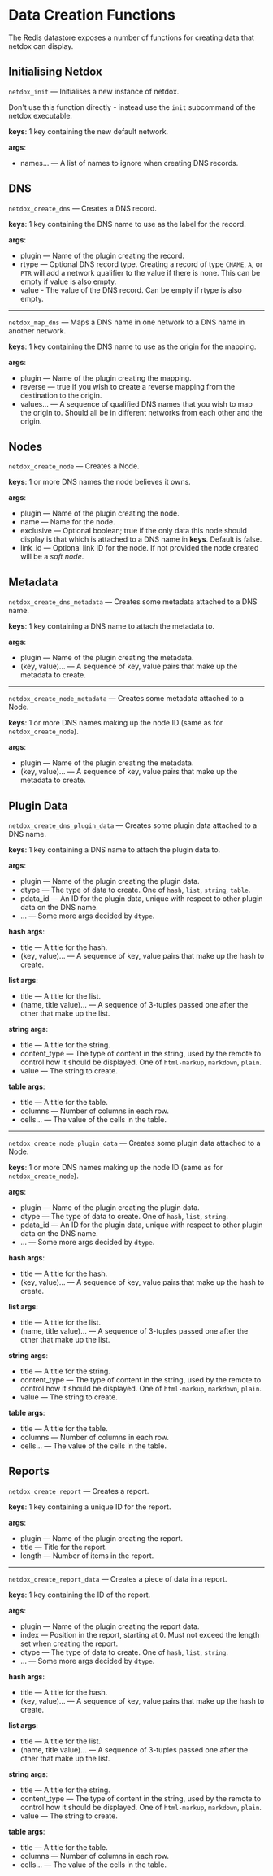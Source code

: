 # Data Creation Functions
The Redis datastore exposes a number of functions for creating data that netdox can display.

## Initialising Netdox
`netdox_init` — Initialises a new instance of netdox.

Don't use this function directly - instead use the `init` subcommand of the netdox executable.

**keys**: 1 key containing the new default network.

**args**:
+ names... — A list of names to ignore when creating DNS records.

## DNS

`netdox_create_dns` — Creates a DNS record.

**keys**: 1 key containing the DNS name to use as the label for the record.

**args**:
+ plugin — Name of the plugin creating the record.
+ rtype — Optional DNS record type. Creating a record of type `CNAME`, `A`, or `PTR` will add a network qualifier to the value if there is none. This can be empty if value is also empty.
+ value - The value of the DNS record. Can be empty if rtype is also empty.

---

`netdox_map_dns` — Maps a DNS name in one network to a DNS name in another network.

**keys**: 1 key containing the DNS name to use as the origin for the mapping.

**args**:
+ plugin — Name of the plugin creating the mapping.
+ reverse — true if you wish to create a reverse mapping from the destination to the origin.
+ values... — A sequence of qualified DNS names that you wish to map the origin to. Should all be in different networks from each other and the origin.

## Nodes

`netdox_create_node` — Creates a Node.

**keys**: 1 or more DNS names the node believes it owns.

**args**: 
+ plugin — Name of the plugin creating the node.
+ name — Name for the node.
+ exclusive — Optional boolean; true if the only data this node should display is that which is attached to a DNS name in **keys**. Default is false.
+ link_id — Optional link ID for the node. If not provided the node created will be a *soft node*.

## Metadata

`netdox_create_dns_metadata` — Creates some metadata attached to a DNS name.

**keys**: 1 key containing a DNS name to attach the metadata to.

**args**:

+ plugin — Name of the plugin creating the metadata.
+ (key, value)... — A sequence of key, value pairs that make up the metadata to create.

---

`netdox_create_node_metadata` — Creates some metadata attached to a Node.

**keys**: 1 or more DNS names making up the node ID (same as for `netdox_create_node`).

**args**:
+ plugin — Name of the plugin creating the metadata.
+ (key, value)... — A sequence of key, value pairs that make up the metadata to create.

## Plugin Data

`netdox_create_dns_plugin_data` — Creates some plugin data attached to a DNS name.

**keys**: 1 key containing a DNS name to attach the plugin data to.

**args**:
+ plugin — Name of the plugin creating the plugin data.
+ dtype — The type of data to create. One of `hash`, `list`, `string`, `table`.
+ pdata_id — An ID for the plugin data, unique with respect to other plugin data on the DNS name.
+ ... — Some more args decided by `dtype`.

**hash args**:
+ title — A title for the hash.
+ (key, value)... — A sequence of key, value pairs that make up the hash to create.

**list args**:
+ title — A title for the list.
+ (name, title value)... — A sequence of 3-tuples passed one after the other that make up the list.

**string args**:
+ title — A title for the string.
+ content_type — The type of content in the string, used by the remote to control how it should be displayed. One of `html-markup`, `markdown`, `plain`.
+ value — The string to create.

**table args**:
+ title — A title for the table.
+ columns — Number of columns in each row.
+ cells... — The value of the cells in the table.

---
`netdox_create_node_plugin_data` — Creates some plugin data attached to a Node.

**keys**: 1 or more DNS names making up the node ID (same as for `netdox_create_node`).

**args**:
+ plugin — Name of the plugin creating the plugin data.
+ dtype — The type of data to create. One of `hash`, `list`, `string`.
+ pdata_id — An ID for the plugin data, unique with respect to other plugin data on the DNS name.
+ ... — Some more args decided by `dtype`.

**hash args**:
+ title — A title for the hash.
+ (key, value)... — A sequence of key, value pairs that make up the hash to create.

**list args**:
+ title — A title for the list.
+ (name, title value)... — A sequence of 3-tuples passed one after the other that make up the list.

**string args**:
+ title — A title for the string.
+ content_type — The type of content in the string, used by the remote to control how it should be displayed. One of `html-markup`, `markdown`, `plain`.
+ value — The string to create.

**table args**:
+ title — A title for the table.
+ columns — Number of columns in each row.
+ cells... — The value of the cells in the table.

## Reports

`netdox_create_report` — Creates a report.

**keys**: 1 key containing a unique ID for the report.

**args**:
+ plugin — Name of the plugin creating the report.
+ title — Title for the report.
+ length — Number of items in the report.

---

`netdox_create_report_data` — Creates a piece of data in a report.

**keys**: 1 key containing the ID of the report.

**args**:
+ plugin — Name of the plugin creating the report data.
+ index — Position in the report, starting at 0. Must not exceed the length set when creating the report.
+ dtype — The type of data to create. One of `hash`, `list`, `string`.
+ ... — Some more args decided by `dtype`.

**hash args**:
+ title — A title for the hash.
+ (key, value)... — A sequence of key, value pairs that make up the hash to create.

**list args**:
+ title — A title for the list.
+ (name, title value)... — A sequence of 3-tuples passed one after the other that make up the list.

**string args**:
+ title — A title for the string.
+ content_type — The type of content in the string, used by the remote to control how it should be displayed. One of `html-markup`, `markdown`, `plain`.
+ value — The string to create.

**table args**:
+ title — A title for the table.
+ columns — Number of columns in each row.
+ cells... — The value of the cells in the table.

